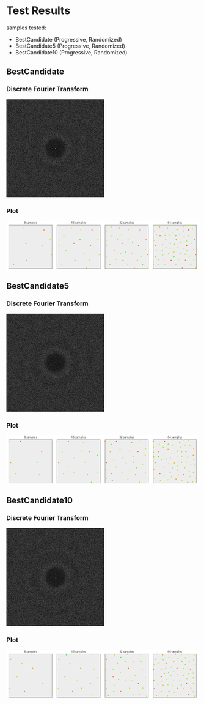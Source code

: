 # Test Results
 samples tested:
* BestCandidate (Progressive, Randomized)
* BestCandidate5 (Progressive, Randomized)
* BestCandidate10 (Progressive, Randomized)
## BestCandidate
### Discrete Fourier Transform
![BestCandidate](../../../_2d/samples/blue_noise/DFT_BestCandidate.png)  
### Plot
![BestCandidate](../../../_2d/samples/blue_noise/MakePlot_BestCandidate.png)  
## BestCandidate5
### Discrete Fourier Transform
![BestCandidate5](../../../_2d/samples/blue_noise/DFT_BestCandidate5.png)  
### Plot
![BestCandidate5](../../../_2d/samples/blue_noise/MakePlot_BestCandidate5.png)  
## BestCandidate10
### Discrete Fourier Transform
![BestCandidate10](../../../_2d/samples/blue_noise/DFT_BestCandidate10.png)  
### Plot
![BestCandidate10](../../../_2d/samples/blue_noise/MakePlot_BestCandidate10.png)  

